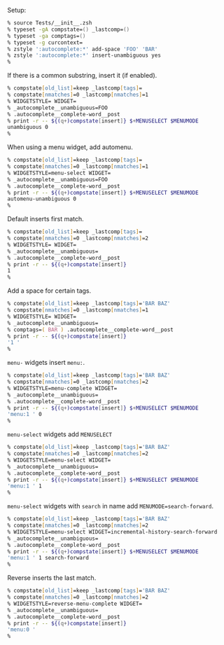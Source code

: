 Setup:
```zsh
% source Tests/__init__.zsh
% typeset -gA compstate=() _lastcomp=()
% typeset -ga comptags=()
% typeset -g curcontext=
% zstyle ':autocomplete:*' add-space 'FOO' 'BAR'
% zstyle ':autocomplete:*' insert-unambiguous yes
%
```

If there is a common substring, insert it (if enabled).
```zsh
% compstate[old_list]=keep _lastcomp[tags]=
% compstate[nmatches]=0 _lastcomp[nmatches]=1
% WIDGETSTYLE= WIDGET=
% _autocomplete__unambiguous=FOO
% .autocomplete__complete-word__post
% print -r -- ${(q+)compstate[insert]} $+MENUSELECT $MENUMODE
unambiguous 0
%
```

When using a menu widget, add automenu.
```zsh
% compstate[old_list]=keep _lastcomp[tags]=
% compstate[nmatches]=0 _lastcomp[nmatches]=1
% WIDGETSTYLE=menu-select WIDGET=
% _autocomplete__unambiguous=FOO
% .autocomplete__complete-word__post
% print -r -- ${(q+)compstate[insert]} $+MENUSELECT $MENUMODE
automenu-unambiguous 0
%
```

Default inserts first match.
```zsh
% compstate[old_list]=keep _lastcomp[tags]=
% compstate[nmatches]=0 _lastcomp[nmatches]=2
% WIDGETSTYLE= WIDGET=
% _autocomplete__unambiguous=
% .autocomplete__complete-word__post
% print -r -- ${(q+)compstate[insert]}
1
%
```

Add a space for certain tags.
```zsh
% compstate[old_list]=keep _lastcomp[tags]='BAR BAZ'
% compstate[nmatches]=0 _lastcomp[nmatches]=1
% WIDGETSTYLE= WIDGET=
% _autocomplete__unambiguous=
% comptags=( BAR ) .autocomplete__complete-word__post
% print -r -- ${(q+)compstate[insert]}
'1 '
%
```

`menu-` widgets insert `menu:`.
```zsh
% compstate[old_list]=keep _lastcomp[tags]='BAR BAZ'
% compstate[nmatches]=0 _lastcomp[nmatches]=2
% WIDGETSTYLE=menu-complete WIDGET=
% _autocomplete__unambiguous=
% .autocomplete__complete-word__post
% print -r -- ${(q+)compstate[insert]} $+MENUSELECT $MENUMODE
'menu:1 ' 0
%
```

`menu-select` widgets add `MENUSELECT`
```zsh
% compstate[old_list]=keep _lastcomp[tags]='BAR BAZ'
% compstate[nmatches]=0 _lastcomp[nmatches]=2
% WIDGETSTYLE=menu-select WIDGET=
% _autocomplete__unambiguous=
% .autocomplete__complete-word__post
% print -r -- ${(q+)compstate[insert]} $+MENUSELECT $MENUMODE
'menu:1 ' 1
%
```

`menu-select` widgets with `search` in name add `MENUMODE=search-forward`.
```zsh
% compstate[old_list]=keep _lastcomp[tags]='BAR BAZ'
% compstate[nmatches]=0 _lastcomp[nmatches]=2
% WIDGETSTYLE=menu-select WIDGET=incremental-history-search-forward
% _autocomplete__unambiguous=
% .autocomplete__complete-word__post
% print -r -- ${(q+)compstate[insert]} $+MENUSELECT $MENUMODE
'menu:1 ' 1 search-forward
%
```

Reverse inserts the last match.
```zsh
% compstate[old_list]=keep _lastcomp[tags]='BAR BAZ'
% compstate[nmatches]=0 _lastcomp[nmatches]=2
% WIDGETSTYLE=reverse-menu-complete WIDGET=
% _autocomplete__unambiguous=
% .autocomplete__complete-word__post
% print -r -- ${(q+)compstate[insert]}
'menu:0 '
%
```
